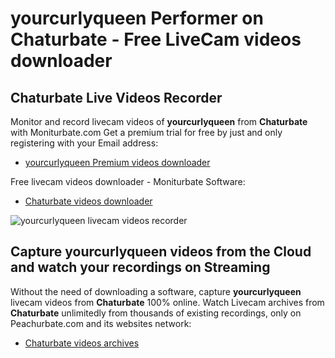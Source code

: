 # yourcurlyqueen Performer on Chaturbate - Free LiveCam videos downloader

## Chaturbate Live Videos Recorder

Monitor and record livecam videos of **yourcurlyqueen** from **Chaturbate** with Moniturbate.com
Get a premium trial for free by just and only registering with your Email address:
* [yourcurlyqueen Premium videos downloader](https://moniturbate.com/request-demo-licence-key.html)

Free livecam videos downloader - Moniturbate Software:
* [Chaturbate videos downloader](https://moniturbate.com/moniturbate-download-software.html)

![yourcurlyqueen livecam videos recorder](https://peachurnet.com/templates/moniturbate-software.png)


## Capture yourcurlyqueen videos from the Cloud and watch your recordings on Streaming

Without the need of downloading a software, capture **yourcurlyqueen** livecam videos from **Chaturbate** 100% online.
Watch Livecam archives from **Chaturbate** unlimitedly from thousands of existing recordings, only on Peachurbate.com and its websites network:
* [Chaturbate videos archives](https://peachurnet.com/)